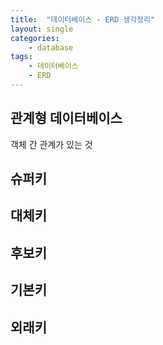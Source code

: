 ```yaml
---
title:  "데이터베이스 - ERD 생각정리"
layout: single
categories:
    - database
tags:
    - 데이터베이스
    - ERD
---
```


## 관계형 데이터베이스
객체 간 관계가 있는 것

## 슈퍼키

## 대체키

## 후보키

## 기본키

## 외래키


